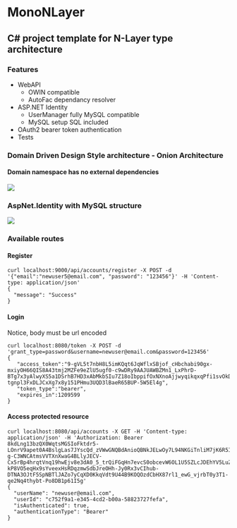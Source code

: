 # MonoNLayer
## C# project template for N-Layer type architecture

### Features

* WebAPI
  * OWIN compatible
  * AutoFac dependancy resolver
* ASP.NET Identity
  * UserManager fully MySQL compatible
  * MySQL setup SQL included
* OAuth2 bearer token authentication
* Tests 

### Domain Driven Design Style architecture - Onion Architecture
#### Domain namespace has no external dependencies 

![](https://raw.githubusercontent.com/shturm/mono-webapi/master/DDDStyle-OnionArchitecture.png)

### AspNet.Identity with MySQL structure
![](https://raw.githubusercontent.com/shturm/mono-webapi/master/AspNet.Identity.MySQL.min.png)

### Available routes

#### Register
```
curl localhost:9000/api/accounts/register -X POST -d '{"email":"newuser5@email.com", "password": "123456"}' -H 'Content-type: application/json'
{
  "message": "Success"
}
```

#### Login
Notice, body must be url encoded
```
curl localhost:8080/token -X POST -d 'grant_type=password&username=newuser@email.com&password=123456'
{
   "access_token":"9-gVL5t7nbH8L5imKQqt6JqWflxSBjof_cHbchabi90gx-mxiyOH66QIS8A43tmj2MZFe9eZlU5ugf0-c9wDRy9AAJUAWBZMn1_LxPhrD-BTg7x3yAlwyXS5a1DSrhB7HD3xAbMkbSIu7Z18oIbppifOxNXnoAjjwyqikqxqPfi1svOkDmDKAGa7Bz_4PhYqxUnUiqMUn5Gmzh4B8dT_cCGeqkCRkpT2Bs9mYPgfDRR5zL3nu6wOthQB1cnzGp3g2hxnAnibz3Kf9pkOY7OHMlQsNAmT5pk1vuk7-tgnpl3FxDLJCxXg7x8y151PHmu3UQD3lBaeR65BUP-5W5El4g",
   "token_type":"bearer",
   "expires_in":1209599
}
```

#### Access protected resource
```
curl localhost:8080/api/accounts -X GET -H 'Content-type: application/json' -H 'Authorization: Bearer 8kdLng13bzQX0WqtsMGSIoFktdr5-LOnrV9apet0A4BslgLas7JYscQd_zVWwGNQBdAnioQBNkJELwOy7L94NKGiTnliM7jK6R5IgqX80DiaFXRqwfy3x4nS6DChRH81SqDPgRW9qifwYMyaIIDWhW3I8-g-C3WNCAtmsVVTXnXwaG4BLlyJECV-Cx5rBp4hrqtVnq19hwEjv8e3dA0_5_trQiFGqHn7evcS0obcevW6OL1U5SZLcJDEhYV5LuZKIFRjqHBN3FjSOYWBYxkgy1zMEZMfC819mEYbQv0m6yEGiCoXxV_Ii0IlLCLhUsmALuFNCbpruPtsItpWlanNqhyMaWS-kP8VO5eqHx9sYveexHsRDqzmwSdbJreOHh-Jy0Rx3vCIhub-DTNA3OJtF5SpNBTlJAZo7yCqXD0KkqVdt9U44B9KOQOzdCbHX87rl1_ewG_vjrbT0y3T1-qe2Nq4thybt-Po8DB1p61I5g'
{
  "userName": "newuser@email.com",
  "userId": "c752f9a1-e345-4cd2-b00a-58823727fefa",
  "isAuthenticated": true,
  "authenticationType": "Bearer"
}
````